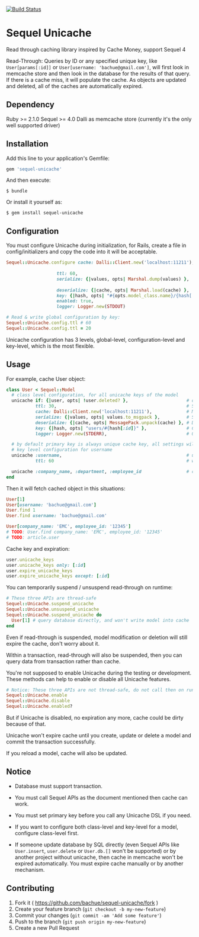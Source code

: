 [![Build Status](https://travis-ci.org/bachue/sequel-unicache.svg)](https://travis-ci.org/bachue/sequel-unicache)

# Sequel Unicache

Read through caching library inspired by Cache Money, support Sequel 4

Read-Through: Queries by ID or any specified unique key, like `User[params[:id]]` or `User[username: 'bachue@gmail.com']`, will first look in memcache store and then look in the database for the results of that query. If there is a cache miss, it will populate the cache. As objects are updated and deleted, all of the caches are automatically expired.

## Dependency

Ruby >= 2.1.0
Sequel >= 4.0
Dalli as memcache store (currently it's the only well supported driver)

## Installation

Add this line to your application's Gemfile:

```ruby
gem 'sequel-unicache'
```

And then execute:

    $ bundle

Or install it yourself as:

    $ gem install sequel-unicache

## Configuration

You must configure Unicache during initialization, for Rails, create a file in config/initializers and copy the code into it will be acceptable.

```ruby
Sequel::Unicache.configure cache: Dalli::Client.new('localhost:11211'),       # Required, object to manipulate memcache,
                                                                              # only Dalli is well supported for now
                   ttl: 60,                                                   # Expiration time, by default it's 0, means won't expire
                   serialize: {|values, opts| Marshal.dump(values) },         # Serialization method,
                                                                              # by default it's Marshal (fast, Ruby native-supported, non-portable)
                   deserialize: {|cache, opts| Marshal.load(cache) },         # Deserialization method
                   key: {|hash, opts| "#{opts.model_class.name}/{hash[:id]}" },    # Cache key generation method
                   enabled: true,                                             # Enabled on all Sequel::Model subclasses by default
                   logger: Logger.new(STDOUT)                                 # Logger, needed when debug

# Read & write global configuration by key:
Sequel::Unicache.config.ttl # 60
Sequel::Unicache.config.ttl = 20
```

Unicache configuration has 3 levels, global-level, configuration-level and key-level, which is the most flexible.

## Usage

For example, cache User object:

```ruby
class User < Sequel::Model
  # class level configuration, for all unicache keys of the model
  unicache if: {|user, opts| !user.deleted? },                      # don't cache it if model is deleted
           ttl: 30,                                                 # Specify the cache expiration time (unit: second), will overwrite the default configuration
           cache: Dalli::Client.new('localhost:11211'),             # Memcache store, will overwrite the default configuration
           serialize: {|values, opts| values.to_msgpack },          # Serialization method, will overwrite the global configuration
           deserialize: {|cache, opts| MessagePack.unpack(cache) }, # Deserialization method, will overwrite the global configuration
           key: {|hash, opts| "users/#{hash[:id]}" },               # Cache key generation method, will overwrite the global configuration
           logger: Logger.new(STDERR),                              # Object for log, will overwrite the global configuration

  # by default primary key is always unique cache key, all settings will just follow global configuration and class configuration
  # key level configuration for username
  unicache :username,                                               # username will also be an unique key (username should has unique index in database, and never be null)
           ttl: 60                                                  # will override the global and class configuration

  unicache :company_name, :department, :employee_id                 # company_name, department, employee_id have complexed unique index
end
```

Then it will fetch cached object in this situations:

```ruby
User[1]
User[username: 'bachue@gmail.com']
User.find 1
User.find username: 'bachue@gmail.com'

User[company_name: 'EMC', employee_id: '12345']
# TODO: User.find company_name: 'EMC', employee_id: '12345'
# TODO: article.user
```

Cache key and expiration:

```ruby
user.unicache_keys
user.unicache_keys only: [:id]
user.expire_unicache_keys
user.expire_unicache_keys except: [:id]
```

You can temporarily suspend / unsuspend read-through on runtime:

```ruby
# These three APIs are thread-safe
Sequel::Unicache.suspend_unicache
Sequel::Unicache.unsuspend_unicache
Sequel::Unicache.suspend_unicache do
  User[1] # query database directly, and won't write model into cache
end
```

Even if read-through is suspended, model modification or deletion will still expire the cache, don't worry about it.

Within a transaction, read-through will also be suspended, then you can query data from transaction rather than cache.

You're not supposed to enable Unicache during the testing or development. These methods can help to enable or disable all Unicache features.

```ruby
# Notice: These three APIs are not thread-safe, do not call then on runtime!
Sequel::Unicache.enable
Sequel::Unicache.disable
Sequel::Unicache.enabled?
```

But if Unicache is disabled, no expiration any more, cache could be dirty because of that.

Unicache won't expire cache until you create, update or delete a model and commit the transaction successfully.

If you reload a model, cache will also be updated.

## Notice

* Database must support transaction.

* You must call Sequel APIs as the document mentioned then cache can work.

* You must set primary key before you call any Unicache DSL if you need.

* If you want to configure both class-level and key-level for a model, configure class-level first.

* If someone update database by SQL directly (even Sequel APIs like `User.insert`, `user.delete` or `User.db.[]` won't be supported) or by another project without unicache, then cache in memcache won't be expired automatically.
  You must expire cache manually or by another mechanism.

## Contributing

1. Fork it ( https://github.com/bachue/sequel-unicache/fork )
2. Create your feature branch (`git checkout -b my-new-feature`)
3. Commit your changes (`git commit -am 'Add some feature'`)
4. Push to the branch (`git push origin my-new-feature`)
5. Create a new Pull Request

